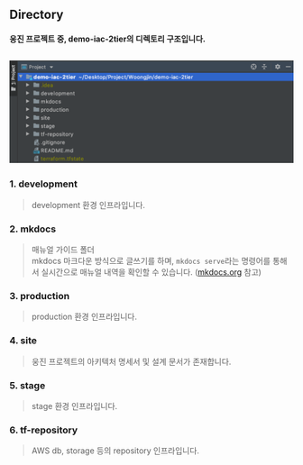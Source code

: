 ## **Directory** 
#### 웅진 프로젝트 중, demo-iac-2tier의 디렉토리 구조입니다.
![Screenshot](../img/directory.png)
---
### **1. development**
> development 환경 인프라입니다.  
>
### **2. mkdocs**
> 매뉴얼 가이드 폴더  
> mkdocs 마크다운 방식으로 글쓰기를 하며, `mkdocs serve`라는 명령어를 통해서 실시간으로 매뉴얼 내역을 확인할 수 있습니다. ([mkdocs.org](https://www.mkdocs.org) 참고)  
>
### **3. production** 
> production 환경 인프라입니다.   
>
### **4. site**
> 웅진 프로젝트의 아키텍처 명세서 및 설계 문서가 존재합니다.  
>
### **5. stage**
> stage 환경 인프라입니다.  
>
### **6. tf-repository**
> AWS db, storage 등의 repository 인프라입니다.  